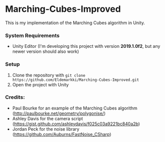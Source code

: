 # Marching-Cubes-Improved
This is my implementation of the Marching Cubes algorithm in Unity.

### System Requirements
- Unity Editor (I'm developing this project with version **2019.1.0f2**, but any newer version should also work)

### Setup
1. Clone the repository with `git clone https://github.com/Eldemarkki/Marching-Cubes-Improved.git`
2. Open the project with Unity

### Credits:
- Paul Bourke for an example of the Marching Cubes algorithm (http://paulbourke.net/geometry/polygonise/)
- Ashley Davis for the camera script (https://gist.github.com/ashleydavis/f025c03a9221bc840a2b)
- Jordan Peck for the noise library (https://github.com/Auburns/FastNoise_CSharp)
